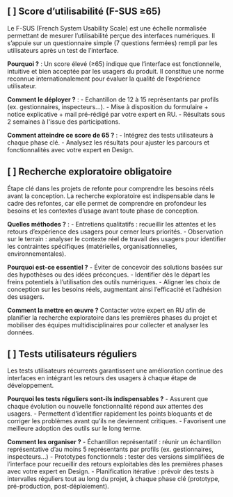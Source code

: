 ## [ ] Score d’utilisabilité (F-SUS ≥65)
Le F-SUS (French System Usability Scale) est une échelle normalisée permettant de mesurer l’utilisabilité perçue des interfaces numériques. Il s’appuie sur un questionnaire simple (7 questions fermées) rempli par les utilisateurs après un test de l’interface.

**Pourquoi ?** : Un score élevé (≥65) indique que l’interface est fonctionnelle, intuitive et bien acceptée par les usagers du produit. Il constitue une norme reconnue internationalement pour évaluer la qualité de l’expérience utilisateur.

**Comment le déployer ?** : 
    - Echantillon de 12 à 15 représentants par profils (ex. gestionnaires, inspecteurs...).
    - Mise à disposition du formulaire + notice explicative + mail pré-rédigé par votre expert en RU.
    - Résultats sous 2 semaines à l'issue des participations.

**Comment atteindre ce score de 65 ?** :
    - Intégrez des tests utilisateurs à chaque phase clé.
    - Analysez les résultats pour ajuster les parcours et fonctionnalités avec votre expert en Design.

## [ ] Recherche exploratoire obligatoire
Étape clé dans les projets de refonte pour comprendre les besoins réels avant la conception.
La recherche exploratoire est indispensable dans le cadre des refontes, car elle permet de comprendre en profondeur les besoins et les contextes d’usage avant toute phase de conception.

**Quelles méthodes ?** :
    - Entretiens qualitatifs : recueillir les attentes et les retours d’expérience des usagers pour cerner leurs priorités.
    - Observation sur le terrain : analyser le contexte réel de travail des usagers pour identifier les contraintes spécifiques (matérielles, organisationnelles, environnementales).

**Pourquoi est-ce essentiel ?**
    - Éviter de concevoir des solutions basées sur des hypothèses ou des idées préconçues.
    - Identifier dès le départ les freins potentiels à l’utilisation des outils numériques.
    - Aligner les choix de conception sur les besoins réels, augmentant ainsi l’efficacité et l’adhésion des usagers.

**Comment la mettre en œuvre ?**
Contacter votre expert en RU afin de planifier la recherche exploratoire dans les premières phases du projet et mobiliser des équipes multidisciplinaires pour collecter et analyser les données.

## [ ] Tests utilisateurs réguliers
Les tests utilisateurs récurrents garantissent une amélioration continue des interfaces en intégrant les retours des usagers à chaque étape de développement.

**Pourquoi les tests réguliers sont-ils indispensables ?**
    - Assurent que chaque évolution ou nouvelle fonctionnalité répond aux attentes des usagers.
    - Permettent d’identifier rapidement les points bloquants et de corriger les problèmes avant qu’ils ne deviennent critiques.
    - Favorisent une meilleure adoption des outils sur le long terme.

**Comment les organiser ?**
    - Échantillon représentatif : réunir un échantillon représentative d’au moins 5 représentants par profils (ex. gestionnaires, inspecteurs...)
    - Prototypes fonctionnels : tester des versions simplifiées de l’interface pour recueillir des retours exploitables dès les premières phases avec votre expert en Design.
    - Planification itérative : prévoir des tests à intervalles réguliers tout au long du projet, à chaque phase clé (prototype, pré-production, post-déploiement).
